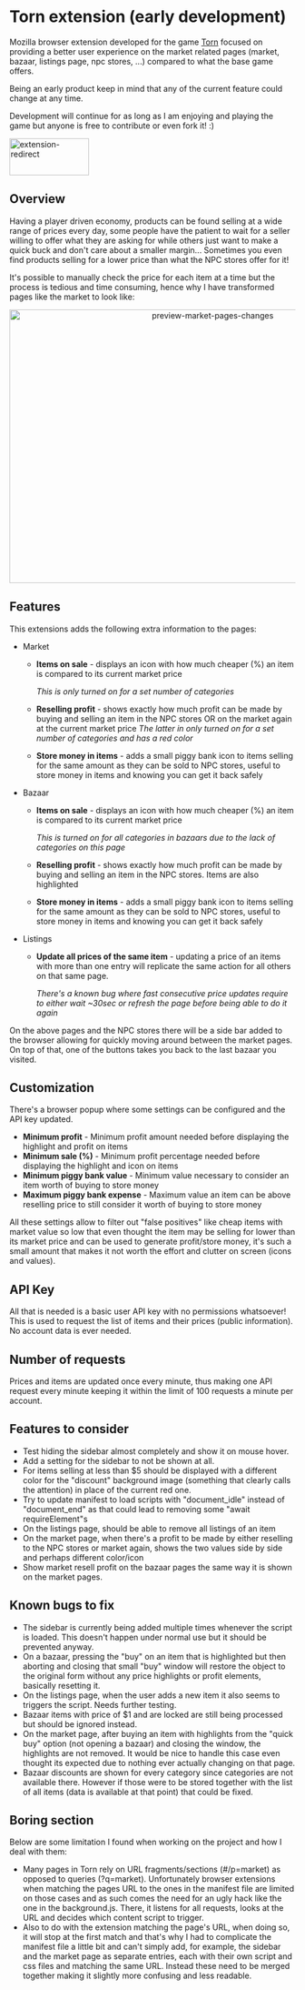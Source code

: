# Torn extension (early development)

Mozilla browser extension developed for the game [Torn](www.torn.com) focused on providing a better user experience on the market related pages (market, bazaar, listings page, npc stores, ...) compared to what the base game offers.

Being an early product keep in mind that any of the current feature could change at any time.

Development will continue for as long as I am enjoying and playing the game but anyone is free to contribute or even fork it! :)

<a target="_blank" href="https://addons.mozilla.org/en-US/firefox/addon/tornmarket/">
    <img src="https://blog.mozilla.org/addons/files/2020/04/get-the-addon-fx-apr-2020.svg" alt="extension-redirect" width="140" height="65" />
</a>

## Overview

Having a player driven economy, products can be found selling at a wide range of prices every day, some people have the patient to wait for a seller willing to offer what they are asking for while others just want to make a quick buck and don't care about a smaller margin... Sometimes you even find products selling for a lower price than what the NPC stores offer for it!

It's possible to manually check the price for each item at a time but the process is tedious and time consuming, hence why I have transformed pages like the market to look like:

<p align="center">
    <img src="https://user-images.githubusercontent.com/26963810/157340349-19d7a3bf-2f23-47ad-a9c0-627bf960d21e.png" alt="preview-market-pages-changes" width="700" height="481" />
</p>

## Features

This extensions adds the following extra information to the pages:
- Market
    - **Items on sale** - displays an icon with how much cheaper (%) an item is compared to its current market price

        *This is only turned on for a set number of categories*
    - **Reselling profit** - shows exactly how much profit can be made by buying and selling an item in the NPC stores OR on the market again at the current market price
    *The latter in only turned on for a set number of categories and has a red color*
    - **Store money in items** - adds a small piggy bank icon to items selling for the same amount as they can be sold to NPC stores, useful to store money in items and knowing you can get it back safely
- Bazaar
    - **Items on sale** - displays an icon with how much cheaper (%) an item is compared to its current market price
    
        *This is turned on for all categories in bazaars due to the lack of categories on this page*
    - **Reselling profit** - shows exactly how much profit can be made by buying and selling an item in the NPC stores. Items are also highlighted
    - **Store money in items** - adds a small piggy bank icon to items selling for the same amount as they can be sold to NPC stores, useful to store money in items and knowing you can get it back safely
- Listings
    - **Update all prices of the same item** - updating a price of an items with more than one entry will replicate the same action for all others on that same page.
    
        *There's a known bug where fast consecutive price updates require to either wait ~30sec or refresh the page before being able to do it again*

On the above pages and the NPC stores there will be a side bar added to the browser allowing for quickly moving around between the market pages. On top of that, one of the buttons takes you back to the last bazaar you visited.

## Customization
There's a browser popup where some settings can be configured and the API key updated.
- **Minimum profit** - Minimum profit amount needed before displaying the highlight and profit on items
- **Minimum sale (%)** - Minimum profit percentage needed before displaying the highlight and icon on items
- **Minimum piggy bank value** - Minimum value necessary to consider an item worth of buying to store money
- **Maximum piggy bank expense** - Maximum value an item can be above reselling price to still consider it worth of buying to store money

All these settings allow to filter out "false positives" like cheap items with market value so low that even thought the item may be selling for lower than its market price and can be used to generate profit/store money, it's such a small amount that makes it not worth the effort and clutter on screen (icons and values).

## API Key
All that is needed is a basic user API key with no permissions whatsoever! This is used to request the list of items and their prices (public information). No account data is ever needed.

## Number of requests
Prices and items are updated once every minute, thus making one API request every minute keeping it within the limit of 100 requests a minute per account.

## Features to consider
- Test hiding the sidebar almost completely and show it on mouse hover.
- Add a setting for the sidebar to not be shown at all.
- For items selling at less than $5 should be displayed with a different color for the "discount" background image (something that clearly calls the attention) in place of the current red one.
- Try to update manifest to load scripts with "document_idle" instead of "document_end" as that could lead to removing some "await requireElement"s
- On the listings page, should be able to remove all listings of an item
- On the market page, when there's a profit to be made by either reselling to the NPC stores or market again, shows the two values side by side and perhaps different color/icon
- Show market resell profit on the bazaar pages the same way it is shown on the market pages.

## Known bugs to fix
- The sidebar is currently being added multiple times whenever the script is loaded. This doesn't happen under normal use but it should be prevented anyway.
- On a bazaar, pressing the "buy" on an item that is highlighted but then aborting and closing that small "buy" window will restore the object to the original form without any price highlights or profit elements, basically resetting it.
- On the listings page, when the user adds a new item it also seems to triggers the script. Needs further testing.
- Bazaar items with price of $1 and are locked are still being processed but should be ignored instead.
- On the market page, after buying an item with highlights from the "quick buy" option (not opening a bazaar) and closing the window, the highlights are not removed.
It would be nice to handle this case even thought its expected due to nothing ever actually changing on that page.
- Bazaar discounts are shown for every category since categories are not available there. However if those were to be stored together with the list of all items (data is available at that point) that could be fixed.

## Boring section
Below are some limitation I found when working on the project and how I deal with them:
- Many pages in Torn rely on URL fragments/sections (#/p=market) as opposed to queries (?q=market). Unfortunately browser extensions when matching the pages URL to the ones in the manifest file are limited on those cases and as such comes the need for an ugly hack like the one in the background.js.
There, it listens for all requests, looks at the URL and decides which content script to trigger.
- Also to do with the extension matching the page's URL, when doing so, it will stop at the first match and that's why I had to complicate the manifest file a little bit and can't simply add, for example, the sidebar and the market page as separate entries, each with their own script and css files and matching the same URL. Instead these need to be merged together making it slightly more confusing and less readable.
